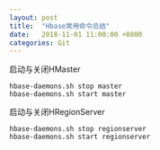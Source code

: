 ```yaml
---
layout: post
title:  "Hbase常用命令总结"
date:   2018-11-01 11:00:00 +0800
categories: Git
---
```


启动与关闭HMaster

```shell
hbase-daemons.sh stop master
hbase-daemons.sh start master
```

启动与关闭HRegionServer
```shell
hbase-daemons.sh stop regionserver
hbase-daemons.sh start regionserver
```
